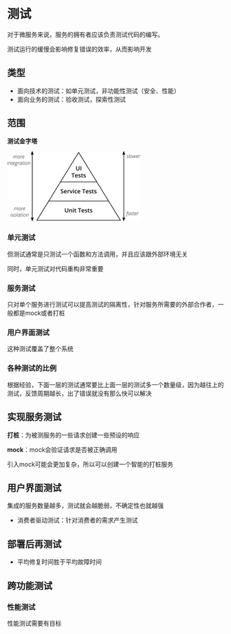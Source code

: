 # 测试

对于微服务来说，服务的拥有者应该负责测试代码的编写。

测试运行的缓慢会影响修复错误的效率，从而影响开发

## 类型

- 面向技术的测试：如单元测试，非功能性测试（安全、性能）
- 面向业务的测试：验收测试，探索性测试

## 范围

**测试金字塔**

![202002131527](/assets/202002131527.png)

### 单元测试

但测试通常是只测试一个函数和方法调用，并且应该跟外部环境无关

同时，单元测试对代码重构非常重要

### 服务测试

只对单个服务进行测试可以提高测试的隔离性，针对服务所需要的外部合作者，一般都是mock或者打桩

### 用户界面测试

这种测试覆盖了整个系统

### 各种测试的比例

根据经验，下面一层的测试通常要比上面一层的测试多一个数量级，因为越往上的测试，反馈周期越长，出了错误就没有那么快可以解决

## 实现服务测试

**打桩**：为被测服务的一些请求创建一些预设的响应

**mock**：mock会验证请求是否被正确调用

引入mock可能会更加复杂，所以可以创建一个智能的打桩服务

## 用户界面测试

集成的服务数量越多，测试就会越脆弱，不确定性也就越强

- 消费者驱动测试：针对消费者的需求产生测试

## 部署后再测试

- 平均修复时间胜于平均故障时间

## 跨功能测试

### 性能测试

性能测试需要有目标